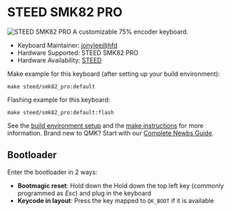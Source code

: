 # STEED SMK82 PRO
![STEED SMK82 PRO](https://github.com/jonylee1986/qmk_firmware_master/assets/108282809/42973b4e-8ed5-43d7-8379-70851c67df0f)
A customizable 75% encoder keyboard.

* Keyboard Maintainer: [jonylee@hfd](https://github.com/jonylee1986)
* Hardware Supported: STEED SMK82 PRO
* Hardware Availability: [STEED](https://steed.sg/products/smk82)

Make example for this keyboard (after setting up your build environment):

    make steed/smk82_pro:default

Flashing example for this keyboard:

    make steed/smk82_pro:default:flash
    
See the [build environment setup](https://docs.qmk.fm/#/getting_started_build_tools) and the [make instructions](https://docs.qmk.fm/#/getting_started_make_guide) for more information. Brand new to QMK? Start with our [Complete Newbs Guide](https://docs.qmk.fm/#/newbs).

## Bootloader

Enter the bootloader in 2 ways:

* **Bootmagic reset**: Hold down the Hold down the top left key (commonly programmed as *Esc*) and plug in the keyboard
* **Keycode in layout**: Press the key mapped to `QK_BOOT` if it is available
